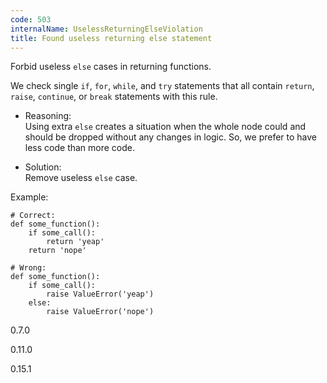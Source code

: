 ```yaml
---
code: 503
internalName: UselessReturningElseViolation
title: Found useless returning else statement
---
```


Forbid useless `else` cases in returning functions.

We check single `if`, `for`, `while`, and `try` statements that all
contain `return`, `raise`, `continue`, or `break` statements with this
rule.

  - Reasoning:  
    Using extra `else` creates a situation when the whole node could and
    should be dropped without any changes in logic. So, we prefer to
    have less code than more code.

  - Solution:  
    Remove useless `else` case.

Example:

    # Correct:
    def some_function():
        if some_call():
            return 'yeap'
        return 'nope'
    
    # Wrong:
    def some_function():
        if some_call():
            raise ValueError('yeap')
        else:
            raise ValueError('nope')

<div class="versionadded">

0.7.0

</div>

<div class="versionchanged">

0.11.0

</div>

<div class="versionchanged">

0.15.1

</div>